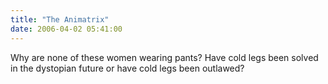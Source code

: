 ```yaml
---
title: "The Animatrix"
date: 2006-04-02 05:41:00
---
```


Why are none of these women wearing pants? Have cold legs been solved in the dystopian future or have cold legs been outlawed?
